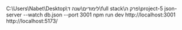 C:\Users\Nabet\Desktop\לימודים\שנה ד\full stack\פרק ה\project-5
json-server --watch db.json --port 3001
npm run dev
http://localhost:3001
http://localhost:5173/
